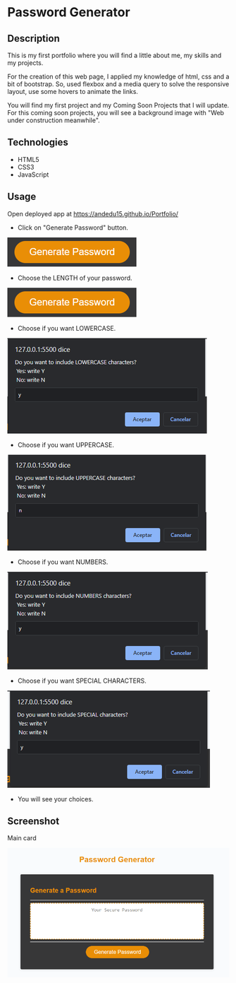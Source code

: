 # Password Generator

## Description

This is my first portfolio where you will find a little about me, my skills and my projects.

For the creation of this web page, I applied my knowledge of html, css and a bit of bootstrap. So, used flexbox and a media query to solve the responsive layout, use some hovers to animate the links.

You will find my first project and my Coming Soon Projects that I will update. For this coming soon projects, you will see a background image with "Web under construction meanwhile".

## Technologies

- HTML5
- CSS3
- JavaScript

## Usage

Open deployed app at https://andedu15.github.io/Portfolio/

 - Click on "Generate Password" button.

 ![Alt text](image-1.png)

 - Choose the LENGTH of your password.

 ![Alt text](image-1.png)

 - Choose if you want LOWERCASE.

 ![Alt text](image-4.png)

 - Choose if you want UPPERCASE.

 ![Alt text](image-5.png)

 - Choose if you want NUMBERS.

 ![Alt text](image-6.png)

 - Choose if you want SPECIAL CHARACTERS.

 ![Alt text](image-7.png)

 - You will see your choices.

 

## Screenshot

Main card

![Alt text](image.png)





